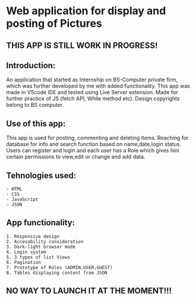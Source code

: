 # Web application for display and posting of Pictures
## THIS APP IS STILL WORK IN PROGRESS!
## Introduction:
An application that started as Internship on BS-Computer private firm, which was further developed by me with added functionality.
This app was made in VScode IDE and tested using Live Server extension. Made for further practice of JS (fetch API, While method etc).
Design copyrights belong to BS computer.

## Use of this app:
This app is used for posting, commenting and deleting items. Reaching for database for info and search function based on name,date,login status. Users can register and login and each user has a Role which gives him certain permissions to view,edit or change and add data.

## Tehnologies used:
    - HTML
    - CSS
    - JavaScript
    - JSON

## App functionality:
    1. Responsive design
    2. Accesability consideration
    3. Dark-light browser mode
    4. Login system
    5. 3 types of list Views
    6. Pagination
    7. Prototype of Roles (ADMIN,USER,GUEST)
    8. Tables displaying content from JSON

## NO WAY TO LAUNCH IT AT THE MOMENT!!!
